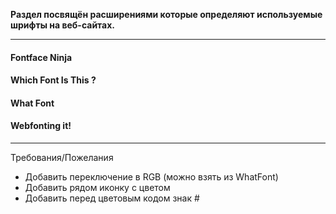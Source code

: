 **Раздел посвящён расширениями которые определяют используемые шрифты на веб-сайтах.**
* * *

#### Fontface Ninja

#### Which Font Is This ?

#### What Font

#### Webfonting it!

* * *

Требования/Пожелания

- Добавить переключение в RGB (можно взять из WhatFont)
- Добавить рядом иконку с цветом
- Добавить перед цветовым кодом знак #

